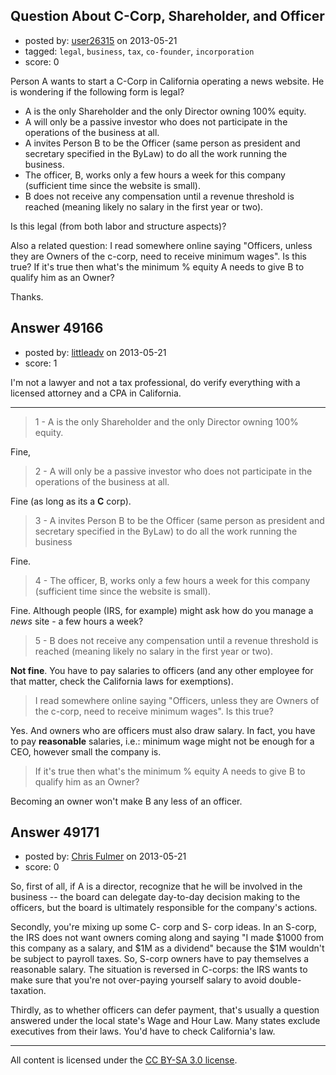 ## Question About C-Corp, Shareholder, and Officer

- posted by: [user26315](https://stackexchange.com/users/-1/26315-user26315) on 2013-05-21
- tagged: `legal`, `business`, `tax`, `co-founder`, `incorporation`
- score: 0

Person A wants to start a C-Corp in California operating a news website.  He is wondering if the following form is legal?


- A is the only Shareholder and the only Director owning 100% equity.
- A will only be a passive investor who does not participate in the operations of the business at all.
- A invites Person B to be the Officer (same person as president and secretary specified in the ByLaw) to do all the work running the business.
- The officer, B, works only a few hours a week for this company (sufficient time since the website is small).
- B does not receive any compensation until a revenue threshold is reached (meaning likely no salary in the first year or two).

Is this legal (from both labor and structure aspects)?

Also a related question:
I read somewhere online saying "Officers, unless they are Owners of the c-corp, need to receive minimum wages". Is this true?  If it's true then what's the minimum % equity A needs to give B to qualify him as an Owner?

Thanks.



## Answer 49166

- posted by: [littleadv](https://stackexchange.com/users/-1/13808-littleadv) on 2013-05-21
- score: 1

I'm not a lawyer and not a tax professional, do verify everything with a licensed attorney and a CPA in California.

---
> 1 - A is the only Shareholder and the only Director owning 100% equity.

Fine,
 
> 2 - A will only be a passive investor who does not participate in the operations of the business at all.

Fine (as long as its a **C** corp). 

> 3 - A invites Person B to be the Officer (same person as president and
> secretary specified in the ByLaw) to do all the work running the
> business

Fine.

> 4 - The officer, B, works only a few hours a week for this company
> (sufficient time since the website is small).

Fine.  Although people (IRS, for example) might ask how do you manage a *news* site - a few hours a week?

> 5 - B does not receive any compensation until a revenue threshold is
> reached (meaning likely no salary in the first year or two).

**Not fine**. You have to pay salaries to officers (and any other employee for that matter, check the California laws for exemptions). 

> I read somewhere online saying "Officers, unless they are Owners of
> the c-corp, need to receive minimum wages". Is this true?

Yes. And owners who are officers must also draw salary. In fact, you have to pay **reasonable** salaries, i.e.: minimum wage might not be enough for a CEO, however small the company is.

> If it's true then what's the minimum % equity A needs to give B to
> qualify him as an Owner?

Becoming an owner won't make B any less of an officer.


## Answer 49171

- posted by: [Chris Fulmer](https://stackexchange.com/users/-1/17026-chris-fulmer) on 2013-05-21
- score: 0

So, first of all, if A is a director, recognize that he will be involved in the business -- the board can delegate day-to-day decision making to the officers, but the board is ultimately responsible for the company's actions.

Secondly, you're mixing up some C- corp and S- corp ideas.   In an S-corp, the IRS does not want owners coming along and saying "I made $1000 from this company as a salary, and $1M as a dividend" because the $1M wouldn't be subject to payroll taxes.  So, S-corp owners have to pay themselves a reasonable salary.  The situation is reversed in C-corps: the IRS wants to make sure that you're not over-paying yourself salary to avoid double-taxation.

Thirdly, as to whether officers can defer payment, that's usually a question answered under the local state's Wage and Hour Law.  Many states exclude executives from their laws.  You'd have to check California's law.



---

All content is licensed under the [CC BY-SA 3.0 license](https://creativecommons.org/licenses/by-sa/3.0/).
